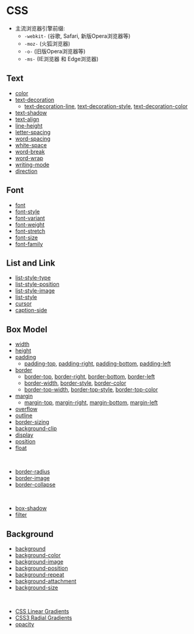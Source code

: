 # CSS

* 主流浏览器引擎前缀:
    - ```-webkit-``` (谷歌, Safari, 新版Opera浏览器等)
    - ```-moz-``` (火狐浏览器)
    - ```-o-``` (旧版Opera浏览器等)
    - ```-ms-``` (IE浏览器 和 Edge浏览器)

## Text

* [color](https://developer.mozilla.org/en-US/docs/Web/CSS/color)
* [text-decoration](https://developer.mozilla.org/en-US/docs/Web/CSS/text-decoration)
    - [text-decoration-line](https://developer.mozilla.org/en-US/docs/Web/CSS/text-decoration-line), [text-decoration-style](https://developer.mozilla.org/en-US/docs/Web/CSS/text-decoration-style), [text-decoration-color](https://developer.mozilla.org/en-US/docs/Web/CSS/text-decoration-color)
* [text-shadow](https://developer.mozilla.org/en-US/docs/Web/CSS/text-shadow)
* [text-align](https://developer.mozilla.org/en-US/docs/Web/CSS/text-align)
* [line-height](https://developer.mozilla.org/en-US/docs/Web/CSS/line-height)
* [letter-spacing](https://developer.mozilla.org/en-US/docs/Web/CSS/letter-spacing)
* [word-spacing](https://developer.mozilla.org/en-US/docs/Web/CSS/word-spacing)
* [white-space](https://developer.mozilla.org/en-US/docs/Web/CSS/white-space)
* [word-break](https://developer.mozilla.org/en-US/docs/Web/CSS/word-break)
* [word-wrap](https://developer.mozilla.org/en-US/docs/Web/CSS/word-wrap)
* [writing-mode](https://developer.mozilla.org/en-US/docs/Web/CSS/writing-mode)
* [direction](https://developer.mozilla.org/en-US/docs/Web/CSS/direction)

## Font

* [font](https://developer.mozilla.org/en-US/docs/Web/CSS/font)
* [font-style](https://developer.mozilla.org/en-US/docs/Web/CSS/font-style)
* [font-variant](https://developer.mozilla.org/en-US/docs/Web/CSS/font-variant)
* [font-weight](https://developer.mozilla.org/en-US/docs/Web/CSS/font-weight)
* [font-stretch](https://developer.mozilla.org/en-US/docs/Web/CSS/font-stretch)
* [font-size](https://developer.mozilla.org/en-US/docs/Web/CSS/font-size)
* [font-family](https://developer.mozilla.org/en-US/docs/Web/CSS/font-family)

## List and Link

* [list-style-type](https://developer.mozilla.org/zh-CN/docs/Web/list-style-type)
* [list-style-position](https://developer.mozilla.org/zh-CN/docs/Web/list-style-position)
* [list-style-image](https://developer.mozilla.org/zh-CN/docs/Web/list-style-image)
* [list-style](https://developer.mozilla.org/zh-CN/docs/Web/list-style)
* [cursor](https://developer.mozilla.org/zh-CN/docs/Web/cursor)
* [caption-side](https://developer.mozilla.org/zh-CN/docs/Web/CSS/caption-side)

## Box Model

* [width](https://developer.mozilla.org/zh-CN/docs/Web/CSS/width)
* [height](https://developer.mozilla.org/zh-CN/docs/Web/CSS/height)
* [padding](https://developer.mozilla.org/zh-CN/docs/Web/CSS/padding)
    - [padding-top](https://developer.mozilla.org/zh-CN/docs/Web/CSS/padding-top), [padding-right](https://developer.mozilla.org/zh-CN/docs/Web/CSS/padding-right), [padding-bottom](https://developer.mozilla.org/zh-CN/docs/Web/CSS/padding-bottom), [padding-left](https://developer.mozilla.org/zh-CN/docs/Web/CSS/padding-left)
* [border](https://developer.mozilla.org/zh-CN/docs/Web/CSS/border)
    - [border-top](https://developer.mozilla.org/zh-CN/docs/Web/CSS/border-top), [border-right](https://developer.mozilla.org/zh-CN/docs/Web/CSS/border-right), [border-bottom](https://developer.mozilla.org/zh-CN/docs/Web/CSS/border-bottom), [border-left](https://developer.mozilla.org/zh-CN/docs/Web/CSS/border-left)
    - [border-width](https://developer.mozilla.org/zh-CN/docs/Web/CSS/border-width), [border-style](https://developer.mozilla.org/zh-CN/docs/Web/CSS/border-style), [border-color](https://developer.mozilla.org/zh-CN/docs/Web/CSS/border-color)
    - [border-top-width](https://developer.mozilla.org/zh-CN/docs/Web/CSS/border-top-width), [border-top-style](https://developer.mozilla.org/zh-CN/docs/Web/CSS/border-top-style), [border-top-color](https://developer.mozilla.org/zh-CN/docs/Web/CSS/border-top-color)
* [margin](https://developer.mozilla.org/zh-CN/docs/Web/CSS/margin)
    - [margin-top](https://developer.mozilla.org/zh-CN/docs/Web/CSS/margin-top), [margin-right](https://developer.mozilla.org/zh-CN/docs/Web/CSS/margin-right), [margin-bottom](https://developer.mozilla.org/zh-CN/docs/Web/CSS/margin-bottom), [margin-left](https://developer.mozilla.org/zh-CN/docs/Web/CSS/margin-left)
* [overflow](https://developer.mozilla.org/zh-CN/docs/Web/CSS/overflow)
* [outline](https://developer.mozilla.org/zh-CN/docs/Web/CSS/outline)
* [border-sizing](https://developer.mozilla.org/zh-CN/docs/Web/CSS/border-sizing)
* [background-clip](https://developer.mozilla.org/zh-CN/docs/Web/CSS/background-clip)
* [display](https://developer.mozilla.org/zh-CN/docs/Web/CSS/display)
* [position](https://developer.mozilla.org/zh-CN/docs/Web/CSS/position)
* [float](https://developer.mozilla.org/zh-CN/docs/Web/CSS/float)
<br>

* [border-radius](https://developer.mozilla.org/zh-CN/docs/Web/CSS/border-radius)
* [border-image](https://developer.mozilla.org/zh-CN/docs/Web/CSS/border-image)
* [border-collapse](https://developer.mozilla.org/zh-CN/docs/Web/CSS/border-collapse)
<br>

* [box-shadow](https://developer.mozilla.org/zh-CN/docs/Web/CSS/box-shadow)
* [filter](https://developer.mozilla.org/zh-CN/docs/Web/CSS/filter)

## Background

* [background](https://developer.mozilla.org/zh-CN/docs/Web/CSS/background)
* [background-color](https://developer.mozilla.org/zh-CN/docs/Web/CSS/background-color)
* [background-image](https://developer.mozilla.org/zh-CN/docs/Web/CSS/background-image)
* [background-position](https://developer.mozilla.org/zh-CN/docs/Web/CSS/background-position)
* [background-repeat](https://developer.mozilla.org/zh-CN/docs/Web/CSS/background-repeat)
* [background-attachment](https://developer.mozilla.org/zh-CN/docs/Web/CSS/background-attachment)
* [background-size](https://developer.mozilla.org/zh-CN/docs/Web/CSS/background-size)
<br>

* [CSS Linear Gradients](https://dev.opera.com/articles/css3-linear-gradients/)
* [CSS3 Radial Gradients](https://dev.opera.com/articles/css3-radial-gradients/)
* [opacity](https://developer.mozilla.org/en-US/docs/Web/CSS/opacity)